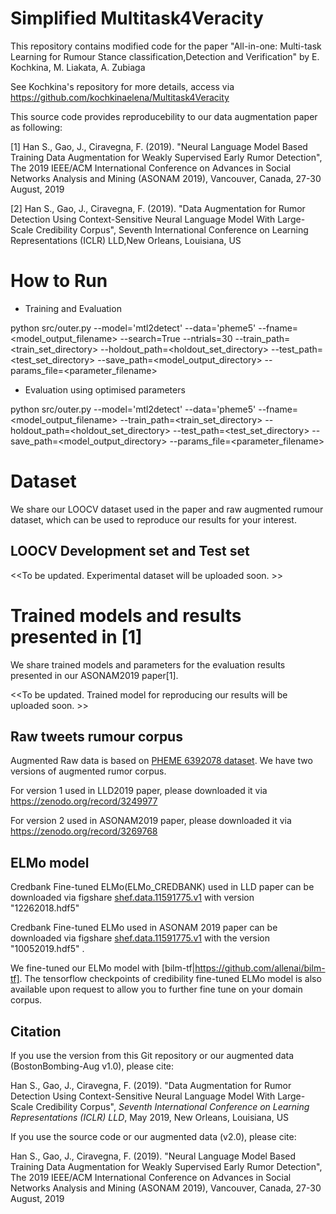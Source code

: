 # Simplified Multitask4Veracity
This repository contains modified code for the paper "All-in-one: Multi-task Learning for Rumour Stance classification,Detection and Verification" by E. Kochkina, M. Liakata, A. Zubiaga 

See Kochkina's repository for more details, access via https://github.com/kochkinaelena/Multitask4Veracity  

This source code provides reproducebility to our data augmentation paper as following:

[1] Han S., Gao, J., Ciravegna, F. (2019). "Neural Language Model Based Training Data Augmentation for Weakly Supervised Early Rumor Detection", The 2019 IEEE/ACM International Conference on Advances in Social Networks Analysis and Mining (ASONAM 2019), Vancouver, Canada, 27-30 August, 2019

[2] Han S., Gao, J., Ciravegna, F. (2019). "Data Augmentation for Rumor Detection Using Context-Sensitive Neural Language Model With Large-Scale Credibility Corpus", Seventh International Conference on Learning Representations (ICLR) LLD,New Orleans, Louisiana, US 

# How to Run

- Training and Evaluation

python src/outer.py --model='mtl2detect' --data='pheme5' --fname=\<model_output_filename\> --search=True --ntrials=30
--train_path=\<train_set_directory\> --holdout_path=\<holdout_set_directory\> --test_path=\<test_set_directory\> 
--save_path=\<model_output_directory\> --params_file=\<parameter_filename\>

- Evaluation using optimised parameters

python src/outer.py --model='mtl2detect' --data='pheme5' --fname=\<model_output_filename\>
--train_path=\<train_set_directory\> --holdout_path=\<holdout_set_directory\> --test_path=\<test_set_directory\> 
--save_path=\<model_output_directory\> --params_file=\<parameter_filename\>

# Dataset

We share our LOOCV dataset used in the paper and raw augmented rumour dataset, which can be used to reproduce our results for your interest.

## LOOCV Development set and Test set

\<<To be updated. Experimental dataset will be uploaded soon. \>>

# Trained models and results presented in [1]
We share trained models and parameters for the evaluation results presented in our ASONAM2019 paper[1]. 

\<<To be updated. Trained model for reproducing our results will be uploaded soon. \>>

## Raw tweets rumour corpus

Augmented Raw data is based on [PHEME 6392078 dataset](https://figshare.com/articles/PHEME_dataset_for_Rumour_Detection_and_Veracity_Classification/6392078). We have two versions of augmented rumor corpus.

For version 1 used in LLD2019 paper, please downloaded it via https://zenodo.org/record/3249977

For version 2 used in ASONAM2019 paper, please downloaded it via https://zenodo.org/record/3269768

## ELMo model
  
Credbank Fine-tuned ELMo(ELMo_CREDBANK) used in LLD paper can be downloaded via figshare [shef.data.11591775.v1](https://figshare.shef.ac.uk/articles/Credibility_corpus_fine-tuned_ELMo_contextual_language_model_for_early_rumor_detection_on_social_media/11591775/1) with version "12262018.hdf5" 

Credbank Fine-tuned ELMo used in ASONAM 2019 paper can be downloaded via figshare [shef.data.11591775.v1](https://figshare.shef.ac.uk/articles/Credibility_corpus_fine-tuned_ELMo_contextual_language_model_for_early_rumor_detection_on_social_media/11591775/1) with the version "10052019.hdf5" .

We fine-tuned our ELMo model with [bilm-tf|https://github.com/allenai/bilm-tf]. The tensorflow checkpoints of credibility fine-tuned ELMo model is also available upon request to allow you to further fine tune on your domain corpus.

## Citation

If you use the version from this Git repository or our augmented data (BostonBombing-Aug v1.0), please cite: 

Han S., Gao, J., Ciravegna, F. (2019). "Data Augmentation for Rumor Detection Using Context-Sensitive Neural Language Model With Large-Scale Credibility Corpus", *Seventh International Conference on Learning Representations (ICLR) LLD*, May 2019, New Orleans, Louisiana, US

If you use the source code or our augmented data (v2.0), please cite:

 Han S., Gao, J., Ciravegna, F. (2019). "Neural Language Model Based Training Data Augmentation for Weakly Supervised Early Rumor Detection", The 2019 IEEE/ACM International Conference on Advances in Social Networks Analysis and Mining (ASONAM 2019), Vancouver, Canada, 27-30 August, 2019
